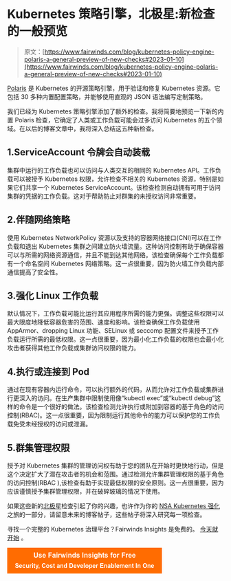 # Kubernetes 策略引擎，北极星:新检查的一般预览

> 原文：[https://www.fairwinds.com/blog/kubernetes-policy-engine-polaris-a-general-preview-of-new-checks#2023-01-10](https://www.fairwinds.com/blog/kubernetes-policy-engine-polaris-a-general-preview-of-new-checks#2023-01-10)

 [Polaris](https://polaris.docs.fairwinds.com/) 是 Kubernetes 的开源策略引擎，用于验证和修复 Kubernetes 资源。它包括 30 多种内置配置策略，并能够使用直观的 JSON 语法编写定制策略。

我们已经为 Kubernetes 策略引擎添加了额外的检查。我将简要地预览一下新的内置 Polaris 检查，它确定了人类或工作负载可能会过多访问 Kubernetes 的五个领域。在以后的博客文章中，我将深入总结这五种新检查。

## 1.ServiceAccount 令牌会自动装载

集群中运行的工作负载也可以访问与人类交互的相同的 Kubernetes API。工作负载可以被授予 Kubernetes 权限，允许检查不相关的 Kubernetes 资源，特别是如果它们共享一个 Kubernetes ServiceAccount。该检查检测自动拥有可用于访问集群的凭据的工作负载。这对于帮助防止对群集的未授权访问非常重要。

## 2.伴随网络策略

使用 Kubernetes NetworkPolicy 资源以及支持的容器网络接口(CNI)可以在工作负载和退出 Kubernetes 集群之间建立防火墙流量。这种访问控制有助于确保容器可以与所需的网络资源通信，并且不能到达其他网络。该检查确保每个工作负载都有一个命名空间 Kubernetes 网络策略。这一点很重要，因为防火墙工作负载内部通信提高了安全性。

## 3.强化 Linux 工作负载

默认情况下，工作负载可能比运行其应用程序所需的能力更强。调整这些权限可以最大限度地降低容器危害的范围、速度和影响。该检查确保工作负载使用 AppArmor、dropping Linux 功能、SELinux 或 seccomp 配置文件来授予工作负载运行所需的最低权限。这一点很重要，因为最小化工作负载的权限也会最小化攻击者获得其他工作负载或集群访问权限的能力。

## 4.执行或连接到 Pod

通过在现有容器内运行命令，可以执行额外的代码，从而允许对工作负载或集群进行更深入的访问。在生产集群中限制使用像“kubectl exec”或“kubectl debug”这样的命令是一个很好的做法。该检查检测允许执行或附加到容器的基于角色的访问控制(RBAC)。这一点很重要，因为限制运行其他命令的能力可以保护您的工作负载免受未经授权的访问或泄漏。

## 5.群集管理权限

授予对 Kubernetes 集群的管理访问权有助于您的团队在开始时更快地行动，但是这个决定扩大了潜在攻击者的机会和范围。通过检测允许集群管理权限的基于角色的访问控制(RBAC ),该检查有助于实现最低权限的安全原则。这一点很重要，因为应该谨慎授予集群管理权限，并在破碎玻璃的情况下使用。

如果这些新的[北极星](https://polaris.docs.fairwinds.com/)检查引起了你的兴趣，也许作为你的 [NSA Kubernetes 强化](https://www.fairwinds.com/kubernetes-nsa-hardening-insights)之旅的一部分，请留意未来的博客帖子，这些帖子将深入研究每一项检查。

寻找一个完整的 Kubernetes 治理平台？Fairwinds Insights 是免费的。 [今天就开始](https://www.fairwinds.com/coming-soon) 。

[![Use Fairwinds Insights for Free Security, Cost and Developer Enablement In One](img/7c86296320eb01b215d8e2755e9c5b9d.png)](https://cta-redirect.hubspot.com/cta/redirect/2184645/34aa4987-a1f9-438a-a145-d7d82d5c479a)